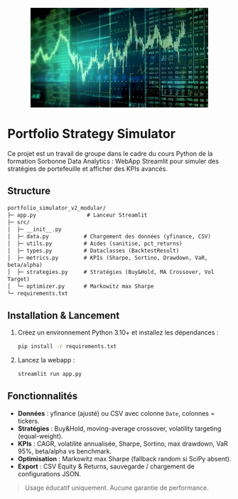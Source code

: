 <p align="center">
  <img src="banner.png" alt="Bannière du projet" width="400"/>
</p>

# Portfolio Strategy Simulator

Ce projet est un travail de groupe dans le cadre du cours Python de la formation Sorbonne Data Analytics :
WebApp Streamlit pour simuler des stratégies de portefeuille et afficher des KPIs avancés.

## Structure

```
portfolio_simulator_v2_modular/
├─ app.py                # Lanceur Streamlit
├─ src/
│  ├─ __init__.py
│  ├─ data.py           # Chargement des données (yfinance, CSV)
│  ├─ utils.py          # Aides (sanitise, pct_returns)
│  ├─ types.py          # Dataclasses (BacktestResult)
│  ├─ metrics.py        # KPIs (Sharpe, Sortino, Drawdown, VaR, beta/alpha)
│  ├─ strategies.py     # Stratégies (Buy&Hold, MA Crossover, Vol Target)
│  └─ optimizer.py      # Markowitz max Sharpe
└─ requirements.txt
```

## Installation & Lancement

1. Créez un environnement Python 3.10+ et installez les dépendances :
   ```bash
   pip install -r requirements.txt
   ```

2. Lancez la webapp :
   ```bash
   streamlit run app.py
   ```

## Fonctionnalités
- **Données** : yfinance (ajusté) ou CSV avec colonne `Date`, colonnes = tickers.
- **Stratégies** : Buy&Hold, moving-average crossover, volatility targeting (equal-weight).
- **KPIs** : CAGR, volatilité annualisée, Sharpe, Sortino, max drawdown, VaR 95%, beta/alpha vs benchmark.
- **Optimisation** : Markowitz max Sharpe (fallback random si SciPy absent).
- **Export** : CSV Equity & Returns, sauvegarde / chargement de configurations JSON.

> Usage éducatif uniquement. Aucune garantie de performance.
